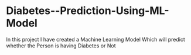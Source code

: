 # Diabetes--Prediction-Using-ML-Model
In this project I have created a  Machine Learning Model Which will predict whether the Person is having Diabetes or Not
